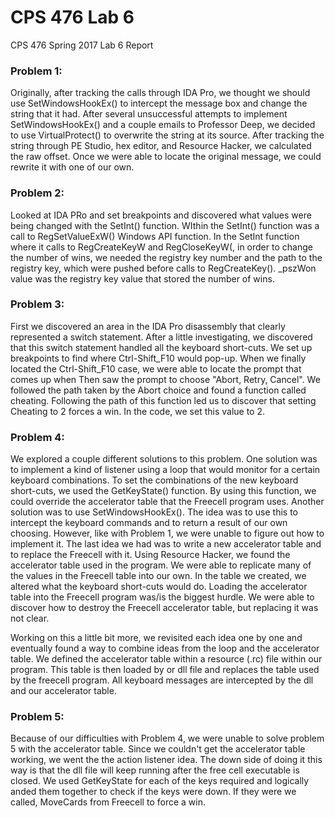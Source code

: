 # CPS 476 Lab 6

CPS 476 Spring 2017
Lab 6 Report

### Problem 1:

Originally, after tracking the calls through IDA Pro, we thought we should use SetWindowsHookEx()
to intercept the message box and change the string that it had. After several unsuccessful attempts
to implement SetWindowsHookEx() and a couple emails to Professor Deep, we decided to use
VirtualProtect() to overwrite the string at its source. After tracking the string through 
PE Studio, hex editor, and Resource Hacker, we calculated the raw offset. 
Once we were able to locate the original message, we could rewrite it with one of our own. 

### Problem 2:

Looked at IDA PRo and set breakpoints and discovered what values were being changed with the 
SetInt() function. WIthin the SetInt() function was a call to RegSetValueExW() Windows
API function. In the SetInt function where it calls to RegCreateKeyW and RegCloseKeyW(, in order to change
the number of wins, we needed the registry key number and the path to the registry key, which were pushed before calls to 
RegCreateKey(). _pszWon value was the registry key value that stored the number of wins. 

### Problem 3:

First we discovered an area in the IDA Pro disassembly that clearly represented a switch statement. 
After a little investigating, we discovered that this switch statement handled all the keyboard 
short-cuts. We set up breakpoints to find where Ctrl-Shift_F10 would pop-up. When we finally
located the Ctrl-Shift_F10 case, we were able to locate the prompt that comes up when  Then saw the 
prompt to choose "Abort, Retry, Cancel". We followed the path taken by the Abort choice and found
a function called cheating. Following the path of this function led us to discover that setting 
Cheating to 2 forces a win. In the code, we set this value to 2.  

### Problem 4:

We explored a couple different solutions to this problem. One solution was to implement a kind of 
listener using a loop that would monitor for a certain keyboard combinations. To set the
combinations of the new keyboard short-cuts, we used the GetKeyState() function. By using this function, 
we could override the accelerator table that the Freecell program uses. 
Another solution was to use SetWindowsHookEx(). The idea was to use this to intercept the keyboard commands
and to return a result of our own choosing. However, like with Problem 1, we were unable to figure out how
to implement it. 
The last idea we had was to write a new accelerator table and to replace the Freecell with it. 
Using Resource Hacker, we found the accelerator table used in the program. We were able to replicate 
many of the values in the Freecell table into our own. In the table we created, we altered what 
the keyboard short-cuts would do. 
Loading the accelerator table into the Freecell program was/is the biggest hurdle. We were
able to discover how to destroy the Freecell accelerator table, but replacing it was not clear. 

Working on this a little bit more, we revisited each idea one by one and eventually found a way to 
combine ideas from the loop and the accelerator table. We defined the accelerator table within a 
resource (.rc) file within our program. This table is then loaded by or dll file and replaces
the table used by the freecell program. All keyboard messages are intercepted by the dll and our
accelerator table. 



### Problem 5:

Because of our difficulties with Problem 4, we were unable to solve problem 5 with the accelerator table. 
Since we couldn't get the accelerator table working, we went the the action listener idea. The down 
side of doing it this way is that the dll file will keep running after the free cell executable is closed. 
We used GetKeyState for each of the keys required and logically anded them together to check if the keys were down. 
If they were we called, MoveCards from Freecell to force a win. 
